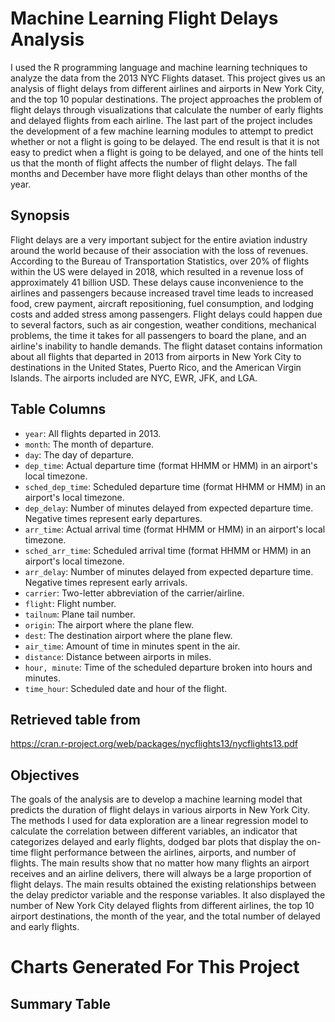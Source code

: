 # Machine Learning Flight Delays Analysis
I used the R programming language and machine learning techniques to analyze the data from the 2013 NYC Flights dataset. This project gives us an analysis of flight delays from different airlines and airports in New York City, and the top 10 popular destinations. The project approaches the problem of flight delays through visualizations that calculate the number of early flights and delayed flights from each airline. The last part of the project includes the development of a few machine learning modules to attempt to predict whether or not a flight is going to be delayed. The end result is that it is not easy to predict when a flight is going to be delayed, and one of the hints tell us that the month of flight affects the number of flight delays. The fall months and December have more flight delays than other months of the year.

## Synopsis
Flight delays are a very important subject for the entire aviation industry around the world because of their association with the loss of revenues. According to the Bureau of Transportation Statistics, over 20% of flights within the US were delayed in 2018, which resulted in a revenue loss of approximately 41 billion USD. These delays cause inconvenience to the airlines and passengers because increased travel time leads to increased food, crew payment, aircraft repositioning, fuel consumption, and lodging costs and added stress among passengers. Flight delays could happen due to several factors, such as air congestion, weather conditions, mechanical problems, the time it takes for all passengers to board the plane, and    an airline's inability to handle demands.
The flight dataset contains information about all flights that departed in 2013 from airports in New York City to destinations in the United States, Puerto Rico, and the American Virgin Islands. The airports included are NYC, EWR, JFK, and LGA.

## Table Columns
-	`year`: All flights departed in 2013.
- `month`: The month of departure.
- `day`: The day of departure.
- `dep_time`: Actual departure time (format HHMM or HMM) in an airport's local timezone.
- `sched_dep_time`: Scheduled departure time (format HHMM or HMM) in an airport's local timezone.
- `dep_delay`: Number of minutes delayed from expected departure time. Negative times represent early departures.
- `arr_time`: Actual arrival time (format HHMM or HMM) in an airport's local timezone.
- `sched_arr_time`: Scheduled arrival time (format HHMM or HMM) in an airport's local timezone.
- `arr_delay`: Number of minutes delayed from expected departure time. Negative times represent early arrivals.
- `carrier`: Two-letter abbreviation of the carrier/airline.
- `flight`: Flight number.
- `tailnum`: Plane tail number.
- `origin`: The airport where the plane flew.
- `dest`: The destination airport where the plane flew.
- `air_time`: Amount of time in minutes spent in the air.
- `distance`: Distance between airports in miles.
- `hour, minute`: Time of the scheduled departure broken into hours and minutes.
- `time_hour`: Scheduled date and hour of the flight.

## Retrieved table from
https://cran.r-project.org/web/packages/nycflights13/nycflights13.pdf

## Objectives
The goals of the analysis are to develop a machine learning model that predicts the duration of flight delays in various airports in New York City. The methods I used for data exploration are a linear regression model to calculate the correlation between different variables, an indicator that categorizes delayed and early flights, dodged bar plots that display the on-time flight performance between the airlines, airports, and number of flights. The main results show that no matter how many flights an airport receives and an airline delivers, there will always be a large proportion of flight delays. The main results obtained the existing relationships between the delay predictor variable and the response variables. It also displayed the number of New York City delayed flights from different airlines, the top 10 airport destinations, the month of the year, and the total number of delayed and early flights.

# Charts Generated For This Project
## Summary Table
